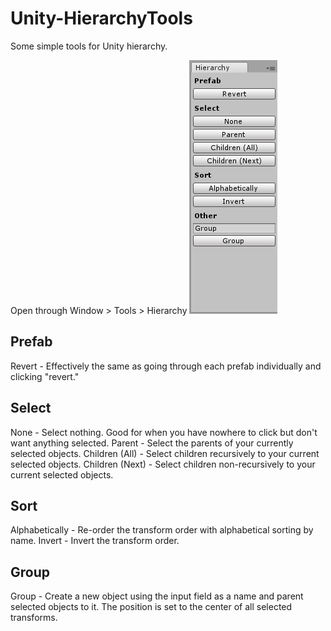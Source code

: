 # Unity-HierarchyTools
Some simple tools for Unity hierarchy.

Open through Window > Tools > Hierarchy
![Preview](preview.jpg)

## Prefab
Revert - Effectively the same as going through each prefab individually and clicking "revert."

## Select
None - Select nothing. Good for when you have nowhere to click but don't want anything selected.
Parent - Select the parents of your currently selected objects.
Children (All) - Select children recursively to your current selected objects.
Children (Next) - Select children non-recursively to your current selected objects.

## Sort
Alphabetically - Re-order the transform order with alphabetical sorting by name.
Invert - Invert the transform order.

## Group
Group - Create a new object using the input field as a name and parent selected objects to it. The position is set to the center of all selected transforms.
